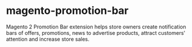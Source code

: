# magento-promotion-bar
Magento 2 Promotion Bar extension helps store owners create notification bars of offers, promotions, news to advertise products, attract customers' attention and increase store sales.
